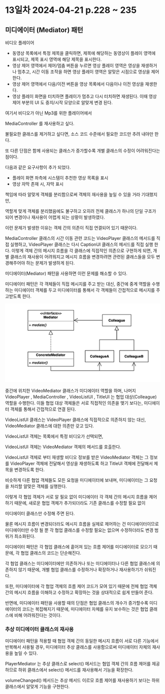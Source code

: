 # 13일차 2024-04-21 p.228 ~ 235

## 미디에이터 (Mediator) 패턴

비디오 플레이어

- 동영상 목록에서 특정 제목을 클릭하면, 제목에 해당하는 동영상이 플레이 영역에 표시되고, 제목 표시 영역에 해당 제목을 표시한다.
- 영상 제어 영역에서 제어/멈춤 버튼을 누르면 영상 플레이 영역은 영상을 재생하거나 멈추고, 시간 이동 조작을 하면 영상 플레이 영역은 알맞은 시점으로 영상을 제어한다.
- 영상 제어 영역에서 다음/이전 버튼을 영상 목록에서 다음이나 이전 영상을 재생한다.
- 영상 플레이 화면을 터치하면 플레이가 멈추고 다시 터치하면 재생된다. 이때 영상 제어 부분의 UI 도 중지/시작 모양으로 알맞게 변경 된다.

여기서 비디오가 아닌 Mp3를 위한 플레이어에서

MediaController 를 재사용하고 싶다.

불필요한 클래스를 제거하고 싶다면, 소스 코드 수준에서 필요한 코드만
추려 내야만 한다.

또 다른 단점은 함께 사용되는 클래스가 증가할수록 개별 클래스의 수정이 어려워진다는 점이다.

다음과 같은 요구사항이 추가 되었다.

- 플레이 화면 좌측에 시스템이 추천한 영상 목록을 표시
- 영상 자막 존재 시, 자막 표시


책임에 따라 알맞게 객체를 분리함으로써 객체의 재사용을 높일 수 있을 거라 기대했지만,

역할게 맞게 객체를 분리했음에도 불구하고 오히려 전체 클래스가 하나의 단일 구조가 되어
변경이나 재사용이 어렵게 되는 상황이 발생하였다.


이런 문제가 발생한 이유는 객체 간의 의존이 직접 연결되어 있기 때문이다.

MediaController 클래스의 시간 이동 관련 코드는 VideoPlayer 클래스의 메서드를 
직접 실행하고, VideoPlayer 클래스는 다시 CaptionUI 클래스의 메서드를 직접 실행 한다.
이렇게 객체 간의 메시지 흐름을 각 클래스에 직접적인 의존으로 구현하게 되면,
개별 클래스의 재사용이 어려워지고 메시지 흐름을 변경하려면 관련된 클래스들을 모두 변경해주어야 하는 
문제가 발생하게 된다.

미디에이터(Mediator) 패턴을 사용하면 이런 문제를 해소할 수 있다.

미디에이터 패턴은 각 객체들이 직접 메시지를 주고 받는 대신, 중간에 중계 역할을 수행하는 미디에이터 객체를 두고 미디에이터를 통해서
각 객체들이 간접적으로 메시지를 주고받도록 한다. 

![img.png](img.png)

중간에 위치한 VideoMediator 클래스가 미디에이터 역할을 하며,
나머지 VideoPlayer , MediaController , VideoListUI , 
TitleUI 는 협업 대상(Colleague) 역할을 수행한다.
이들 협업 대상 객체들은 서로 직접적인 의존을 맺기 보다는, 미디에이터 객체를 통해서
간접적으로 연결 된다.


VideoListUI 클래스는 VideoPlayer 클래스에 직접적으로 의존하지 않는 대신,
VideoMediator 클래스에 대한 의존만 갖고 있다.

VideoListUI 객체는 목록에서 특정 비디오가 선택되면,

VideoListUI 객체는 VideoMediator 객체의 메서드를 호출한다.

VideoListUI 객체로 부터 재생할 비디오 정보를 받은 VideoMediator 
객체는 그 정보를 VideoPlayer 객체에 전달해서 영상을 재생하도록 하고 TitleUI 객체에 전달해서
제목을 변경하도록 한다.


비슷하게 다른 협업 객체들도 모든 요청을 미디에이터에 보내며,
미디에이터는 그 요청을 처리할 알맞은 객체를 실행한다.

이렇게 각 협업 객체가 서로 알 필요 없이 미디에이터 각 객체 간의
메시지 흐름을 제어하기 때문에,
새로운 협업 객체가 추가되더라도 기존 클래스를 수정할 필요 없이

미디에이터 클래스만 수정해 주면 된다.

물론 메시지 흐름이 변경되더라도 메시지 흐름을 실제로
제어하는 건 미디에이터이므로 미디에이터만 수정 될 뿐 각 협업 클래스를 수정할 필요는 없으며
수정하더라도 변경 범위가 최소화된다.

미디에이터 패턴은 각 협업 클래스에 흩어져 있는 흐름 제어를 
미디에이터로 모으기 때문에, 각 협업 클래스의 코드는
단순해진다. 

각 협업 클래스는 미디에이터에만 의존하거나 또는 미디에이터나 
다른 협업 클래스에 의존하지 않기 때문에, 개별 협업 클래스를
수정하거나 확장하거나 재사용하기가 쉬워진다. 

또한, 미디에이터에 각 협업 객체의 흐름 제어 코드가 모여 있기 때문에
전체 협업 객체 간의 메시지 흐름을 이해하고 수정하고 확장하는 것을
상대적으로 쉽게 만들어 준다.

반면에, 미디에이터 패턴을 사용할 때의 단점은 협업 클래스의 개수가
증가할수록 미디에이터의 코드는 복잡해지기 때문에, 미디에이터 자체를 유지 보수하는 것은 협업 클래스에 비해 
어려워진다는 것이다.

### 추상 미디에이터 클래스의 재사용

미디에이터 패턴을 적용할 때 협업 객체 간의 동일한 메시지 흐름이 서로 다른 기능에서
반복해서 사용될 경우,  미디에이터 추상 클래스를 사용함으로써
미디에이터 자체의 재사용을 높일 수 있다.

PlayerMediator 는 추상 클래스로 select() 메서드는 
협업 객체 간의 흐름 제어를 제공하므로 하위 클래스에서
select() 메서드를 재사용해서 기능을 확장한다.

volumeChanged() 메서드는 추상 메서드 이르모 흐름 제어를
재사용하기 보다는 하위 클래스에서 알맞게 기능을 구현한다.

